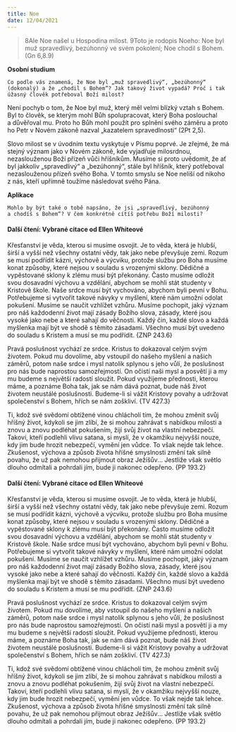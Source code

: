 ```yaml
---
title: Noe
date: 12/04/2021
---
```


> <p></p>
> 8Ale Noe našel u Hospodina milost. 9Toto je rodopis Noeho: Noe byl muž spravedlivý, bezúhonný ve svém pokolení; Noe chodil s Bohem. (Gn 6,8.9)

**Osobní studium**

`Co podle vás znamená, že Noe byl „muž spravedlivý“, „bezúhonný“ (dokonalý) a že „chodil s Bohem“? Jak takový život vypadá? Proč i tak úžasný člověk potřeboval Boží milost?`

Není pochyb o tom, že Noe byl muž, který měl velmi blízký vztah s Bohem. Byl to člověk, se kterým mohl Bůh spolupracovat, který Boha poslouchal a důvěřoval mu. Proto ho Bůh mohl použít pro splnění svého záměru a proto ho Petr v Novém zákoně nazval „kazatelem spravedlnosti“ (2Pt 2,5).

Slovo milost se v úvodním textu vyskytuje v Písmu poprvé. Je zřejmé, že má stejný význam jako v Novém zákoně, kde vyjadřuje milosrdnou, nezaslouženou Boží přízeň vůči hříšníkům. Musíme si proto uvědomit, že ať byl jakkoliv „spravedlivý“ a „bezúhonný“, stále byl hříšník, který potřeboval nezaslouženou přízeň svého Boha. V tomto smyslu se Noe neliší od nikoho z nás, kteří upřímně toužíme následovat svého Pána.

**Aplikace**

`Mohlo by být také o tobě napsáno, že jsi „spravedlivý, bezúhonný a chodíš s Bohem“? V čem konkrétně cítíš potřebu Boží milosti?`

#### Další čtení: Vybrané citace od Ellen Whiteové

Křesťanství je věda, kterou si musíme osvojit. Je to věda, která je hlubší, širší a vyšší než všechny ostatní vědy, tak jako nebe převyšuje zemi. Rozum se musí podřídit kázni, výchově a výcviku, protože službu pro Boha musíme konat způsoby, které nejsou v souladu s vrozenými sklony. Dědičné a vypěstované sklony k zlému musí být překonány. Často musíme odložit svou dosavadní výchovu a vzdělání, abychom se mohli stát studenty v Kristově škole. Naše srdce musí být vychováno, abychom byli pevní v Bohu. Potřebujeme si vytvořit takové návyky v myšlení, které nám umožní odolat pokušení. Musíme se naučit vzhlížet vzhůru. Musíme pochopit, jaký význam pro náš každodenní život mají zásady Božího slova, zásady, které jsou vysoké jako nebe a které sahají do věčnosti. Každý čin, každé slovo a každá myšlenka mají být ve shodě s těmito zásadami. Všechno musí být uvedeno do souladu s Kristem a musí se mu podřídit. {ZNP 243.6}

Pravá poslušnost vychází ze srdce. Kristus to dokazoval celým svým životem. Pokud mu dovolíme, aby vstoupil do našeho myšlení a našich záměrů, potom naše srdce i mysl natolik splynou s jeho vůlí, že poslušnost pro nás bude naprostou samozřejmostí. On očistí naši mysl a posvětí ji a my mu budeme s největší radostí sloužit. Pokud využijeme přednosti, kterou máme, a poznáme Boha tak, jak se nám dává poznat, bude náš život životem neustálé poslušnosti. Budeme-li si vážit Kristovy povahy a udržovat společenství s Bohem, hřích se nám zoškliví. {TV 427.3}

Ti, kdož své svědomí obtížené vinou chlácholí tím, že mohou změnit svůj hříšný život, kdykoli se jim zlíbí, že si mohou zahrávat s nabídkou milosti a znovu a znovu podléhat pokušením, žijí svůj život na vlastní nebezpečí. Takoví, kteří podlehli vlivu satana, si myslí, že v okamžiku nejvyšší nouze, kdy jim bude hrozit nebezpečí, vymění jen vůdce. To však nejde tak lehce. Zkušenost, výchova a způsob života hříšné smyslnosti změní tak silně povahu, že už pak nemohou přijmout obraz Ježíšův... Jestliže však světlo dlouho odmítali a pohrdali jím, bude ji nakonec odepřeno. {PP 193.2}

#### Další čtení: Vybrané citace od Ellen Whiteové

Křesťanství je věda, kterou si musíme osvojit. Je to věda, která je hlubší, širší a vyšší než všechny ostatní vědy, tak jako nebe převyšuje zemi. Rozum se musí podřídit kázni, výchově a výcviku, protože službu pro Boha musíme konat způsoby, které nejsou v souladu s vrozenými sklony. Dědičné a vypěstované sklony k zlému musí být překonány. Často musíme odložit svou dosavadní výchovu a vzdělání, abychom se mohli stát studenty v Kristově škole. Naše srdce musí být vychováno, abychom byli pevní v Bohu. Potřebujeme si vytvořit takové návyky v myšlení, které nám umožní odolat pokušení. Musíme se naučit vzhlížet vzhůru. Musíme pochopit, jaký význam pro náš každodenní život mají zásady Božího slova, zásady, které jsou vysoké jako nebe a které sahají do věčnosti. Každý čin, každé slovo a každá myšlenka mají být ve shodě s těmito zásadami. Všechno musí být uvedeno do souladu s Kristem a musí se mu podřídit. {ZNP 243.6}

Pravá poslušnost vychází ze srdce. Kristus to dokazoval celým svým životem. Pokud mu dovolíme, aby vstoupil do našeho myšlení a našich záměrů, potom naše srdce i mysl natolik splynou s jeho vůlí, že poslušnost pro nás bude naprostou samozřejmostí. On očistí naši mysl a posvětí ji a my mu budeme s největší radostí sloužit. Pokud využijeme přednosti, kterou máme, a poznáme Boha tak, jak se nám dává poznat, bude náš život životem neustálé poslušnosti. Budeme-li si vážit Kristovy povahy a udržovat společenství s Bohem, hřích se nám zoškliví. {TV 427.3}

Ti, kdož své svědomí obtížené vinou chlácholí tím, že mohou změnit svůj hříšný život, kdykoli se jim zlíbí, že si mohou zahrávat s nabídkou milosti a znovu a znovu podléhat pokušením, žijí svůj život na vlastní nebezpečí. Takoví, kteří podlehli vlivu satana, si myslí, že v okamžiku nejvyšší nouze, kdy jim bude hrozit nebezpečí, vymění jen vůdce. To však nejde tak lehce. Zkušenost, výchova a způsob života hříšné smyslnosti změní tak silně povahu, že už pak nemohou přijmout obraz Ježíšův... Jestliže však světlo dlouho odmítali a pohrdali jím, bude ji nakonec odepřeno. {PP 193.2}
